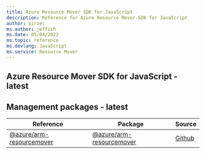 ```yaml
---
title: Azure Resource Mover SDK for JavaScript
description: Reference for Azure Resource Mover SDK for JavaScript
author: xirzec
ms.author: jeffish
ms.date: 05/04/2022
ms.topic: reference
ms.devlang: JavaScript
ms.service: Resource Mover
---
```

## Azure Resource Mover SDK for JavaScript - latest
## Management packages - latest
| Reference | Package | Source |
|---|---|---|
|[@azure/arm-resourcemover](javascript/api/overview/azure/arm-resourcemover-readme)|[@azure/arm-resourcemover](https://www.npmjs.com/package/@azure/arm-resourcemover)|[Github](https://github.com/Azure/azure-sdk-for-js/blob/main/sdk/resourcemover/arm-resourcemover)|

